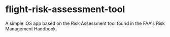 # flight-risk-assessment-tool

A simple iOS app based on the Risk Assessment tool found in the FAA's Risk Management Handbook.

